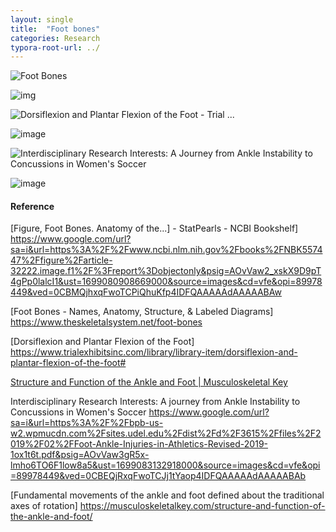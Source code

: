 ```yaml
---
layout: single
title:  "Foot bones"
categories: Research
typora-root-url: ../
---
```


![Foot Bones](https://www.ncbi.nlm.nih.gov/books/NBK557447/bin/footBones.jpg)

![img](https://www.theskeletalsystem.net/wp-content/uploads/2022/10/Foot-Bones-Labeled-Diagram.jpg)

![Dorsiflexion and Plantar Flexion of the Foot - Trial ...](https://cdn.trialex.com/library_media/production/b071cfa81605a94ad80cfa2bbc747448/c/FA_C_0092-library_medium.jpg)

![image](https://musculoskeletalkey.com/wp-content/uploads/2016/12/B9780323089449000113_f011-001-9780323089449.jpg)

![Interdisciplinary Research Interests: A Journey from Ankle Instability to  Concussions in Women's Soccer](https://encrypted-tbn0.gstatic.com/images?q=tbn:ANd9GcTTreN2KyVmFfA3ZUPP_q226FnPWthgt2VZuQ&usqp=CAU)



![image](/C:/Users/joe/Downloads/B9780323089449000113_f011-007-9780323089449.jpg)

#### Reference

[Figure, Foot Bones. Anatomy of the...\] - StatPearls - NCBI Bookshelf]
https://www.google.com/url?sa=i&url=https%3A%2F%2Fwww.ncbi.nlm.nih.gov%2Fbooks%2FNBK557447%2Ffigure%2Farticle-32222.image.f1%2F%3Freport%3Dobjectonly&psig=AOvVaw2_xskX9D9pT4gPp0lalcI1&ust=1699080908669000&source=images&cd=vfe&opi=89978449&ved=0CBMQjhxqFwoTCPiQhuKfp4IDFQAAAAAdAAAAABAw

[Foot Bones - Names, Anatomy, Structure, & Labeled Diagrams]
https://www.theskeletalsystem.net/foot-bones

[Dorsiflexion and Plantar Flexion of the Foot]
https://www.trialexhibitsinc.com/library/library-item/dorsiflexion-and-plantar-flexion-of-the-foot#

[Structure and Function of the Ankle and Foot | Musculoskeletal Key](https://musculoskeletalkey.com/structure-and-function-of-the-ankle-and-foot/)

Interdisciplinary Research Interests: A journey from Ankle Instability to Concussions in Women's Soccer
https://www.google.com/url?sa=i&url=https%3A%2F%2Fbpb-us-w2.wpmucdn.com%2Fsites.udel.edu%2Fdist%2Fd%2F3615%2Ffiles%2F2019%2F02%2FFoot-Ankle-Injuries-in-Athletics-Revised-2019-1ox1t6t.pdf&psig=AOvVaw3gR5x-lmho6TO6F1low8a5&ust=1699083132918000&source=images&cd=vfe&opi=89978449&ved=0CBEQjRxqFwoTCJj1tYaop4IDFQAAAAAdAAAAABAb

[Fundamental movements of the ankle and foot defined about the traditional axes of rotation]
https://musculoskeletalkey.com/structure-and-function-of-the-ankle-and-foot/
